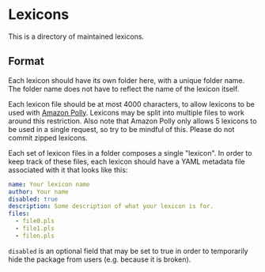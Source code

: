 # Lexicons
This is a directory of maintained lexicons.

## Format
Each lexicon should have its own folder here, with a unique folder name. The folder name does not have to reflect the name of the lexicon itself.

Each lexicon file should be at most 4000 characters, to allow lexicons to be used with [Amazon Polly](https://docs.aws.amazon.com/general/latest/gr/pol.html#limits_polly).
Lexicons may be split into multiple files to work around this restriction. Also note that Amazon Polly only allows 5 lexicons to be used in a single request, so try to be
mindful of this. Please do not commit zipped lexicons.

Each set of lexicon files in a folder composes a single "lexicon". In order to keep track of these files, each lexicon should have a YAML metadata file
associated with it that looks like this:
```yaml
name: Your lexicon name
author: Your name
disabled: true
description: Some description of what your lexicon is for.
files:
  - file0.pls
  - file1.pls
  - filen.pls
```

`disabled` is an optional field that may be set to true in order to temporarily hide the package from users (e.g. because it is broken).
